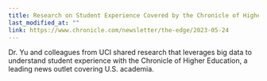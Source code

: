 ```yaml
---
title: Research on Student Experience Covered by the Chronicle of Higher Education
last_modified_at: ""
link: https://www.chronicle.com/newsletter/the-edge/2023-05-24
---
```


Dr. Yu and colleagues from UCI shared research that leverages big data to understand student experience with the Chronicle of Higher Education, a leading news outlet covering U.S. academia.
